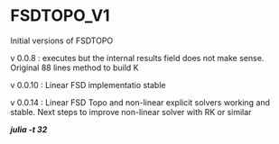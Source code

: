 # FSDTOPO_V1
 Initial versions of FSDTOPO

v 0.0.8 : executes but the internal results field does not make sense. Original 88 lines method to build K

v 0.0.10 : Linear FSD implementatio stable

v 0.0.14 : Linear FSD Topo and non-linear explicit solvers working and stable. Next steps to improve non-linear solver with RK or similar

***julia -t 32***
